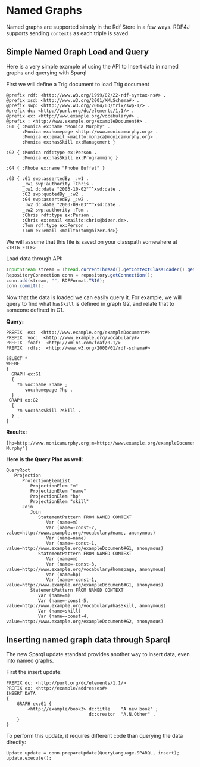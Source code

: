 
<!--

[comment]: # Licensed to the Apache Software Foundation (ASF) under one
[comment]: # or more contributor license agreements.  See the NOTICE file
[comment]: # distributed with this work for additional information
[comment]: # regarding copyright ownership.  The ASF licenses this file
[comment]: # to you under the Apache License, Version 2.0 (the
[comment]: # "License"); you may not use this file except in compliance
[comment]: # with the License.  You may obtain a copy of the License at
[comment]: # 
[comment]: #   http://www.apache.org/licenses/LICENSE-2.0
[comment]: # 
[comment]: # Unless required by applicable law or agreed to in writing,
[comment]: # software distributed under the License is distributed on an
[comment]: # "AS IS" BASIS, WITHOUT WARRANTIES OR CONDITIONS OF ANY
[comment]: # KIND, either express or implied.  See the License for the
[comment]: # specific language governing permissions and limitations
[comment]: # under the License.

-->
# Named Graphs

Named graphs are supported simply in the Rdf Store in a few ways. RDF4J supports sending `contexts` as each triple is saved.

## Simple Named Graph Load and Query

Here is a very simple example of using the API to Insert data in named graphs and querying with Sparql

First we will define a Trig document to load
Trig document

```
@prefix rdf: <http://www.w3.org/1999/02/22-rdf-syntax-ns#> .
@prefix xsd: <http://www.w3.org/2001/XMLSchema#> .
@prefix swp: <http://www.w3.org/2004/03/trix/swp-1/> .
@prefix dc: <http://purl.org/dc/elements/1.1/> .
@prefix ex: <http://www.example.org/vocabulary#> .
@prefix : <http://www.example.org/exampleDocument#> .
:G1 { :Monica ex:name "Monica Murphy" .
      :Monica ex:homepage <http://www.monicamurphy.org> .
      :Monica ex:email <mailto:monica@monicamurphy.org> .
      :Monica ex:hasSkill ex:Management }

:G2 { :Monica rdf:type ex:Person .
      :Monica ex:hasSkill ex:Programming }

:G4 { :Phobe ex:name "Phobe Buffet" }

:G3 { :G1 swp:assertedBy _:w1 .
      _:w1 swp:authority :Chris .
      _:w1 dc:date "2003-10-02"^^xsd:date .
      :G2 swp:quotedBy _:w2 .
      :G4 swp:assertedBy _:w2 .
      _:w2 dc:date "2003-09-03"^^xsd:date .
      _:w2 swp:authority :Tom .
      :Chris rdf:type ex:Person .
      :Chris ex:email <mailto:chris@bizer.de>.
      :Tom rdf:type ex:Person .
      :Tom ex:email <mailto:tom@bizer.de>}
```

We will assume that this file is saved on your classpath somewhere at `<TRIG_FILE>`

Load data through API:

``` JAVA
InputStream stream = Thread.currentThread().getContextClassLoader().getResourceAsStream("namedgraphs.trig");
RepositoryConnection conn = repository.getConnection();
conn.add(stream, "", RDFFormat.TRIG);
conn.commit();
```

Now that the data is loaded we can easily query it. For example, we will query to find what `hasSkill` is defined in graph G2, and relate that to someone defined in G1.

**Query:**

```
PREFIX  ex:  <http://www.example.org/exampleDocument#>
PREFIX  voc:  <http://www.example.org/vocabulary#>
PREFIX  foaf:  <http://xmlns.com/foaf/0.1/>
PREFIX  rdfs:  <http://www.w3.org/2000/01/rdf-schema#>

SELECT *
WHERE
{
  GRAPH ex:G1
  {
    ?m voc:name ?name ;
       voc:homepage ?hp .
  } .
 GRAPH ex:G2
  {
    ?m voc:hasSkill ?skill .
  } .
}
```

**Results:**

```
[hp=http://www.monicamurphy.org;m=http://www.example.org/exampleDocument#Monica;skill=http://www.example.org/vocabulary#Programming;name="Monica Murphy"]
```

**Here is the Query Plan as well:**

```
QueryRoot
   Projection
      ProjectionElemList
         ProjectionElem "m"
         ProjectionElem "name"
         ProjectionElem "hp"
         ProjectionElem "skill"
      Join
         Join
            StatementPattern FROM NAMED CONTEXT
               Var (name=m)
               Var (name=-const-2, value=http://www.example.org/vocabulary#name, anonymous)
               Var (name=name)
               Var (name=-const-1, value=http://www.example.org/exampleDocument#G1, anonymous)
            StatementPattern FROM NAMED CONTEXT
               Var (name=m)
               Var (name=-const-3, value=http://www.example.org/vocabulary#homepage, anonymous)
               Var (name=hp)
               Var (name=-const-1, value=http://www.example.org/exampleDocument#G1, anonymous)
         StatementPattern FROM NAMED CONTEXT
            Var (name=m)
            Var (name=-const-5, value=http://www.example.org/vocabulary#hasSkill, anonymous)
            Var (name=skill)
            Var (name=-const-4, value=http://www.example.org/exampleDocument#G2, anonymous)
```

## Inserting named graph data through Sparql

The new Sparql update standard provides another way to insert data, even into named graphs.

First the insert update:

```
PREFIX dc: <http://purl.org/dc/elements/1.1/>
PREFIX ex: <http://example/addresses#>
INSERT DATA
{
    GRAPH ex:G1 {
        <http://example/book3> dc:title    "A new book" ;
                               dc:creator  "A.N.Other" .
    }
}
```

To perform this update, it requires different code than querying the data directly:

```
Update update = conn.prepareUpdate(QueryLanguage.SPARQL, insert);
update.execute();
```
